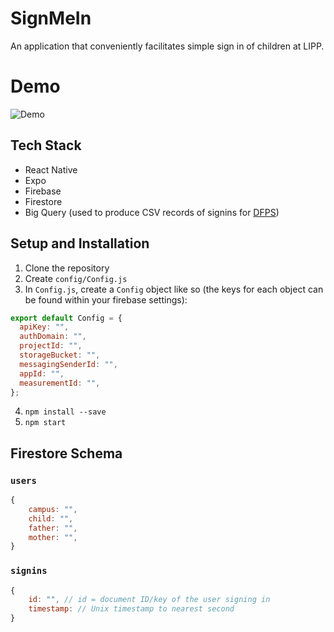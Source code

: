 # SignMeIn

An application that conveniently facilitates simple sign in of children at LIPP.

# Demo 

![Demo](demo.gif)

## Tech Stack

- React Native
- Expo
- Firebase
- Firestore
- Big Query (used to produce CSV records of signins for [DFPS](http://www.dfps.state.tx.us/))

## Setup and Installation

1. Clone the repository
2. Create `config/Config.js`
3. In `Config.js`, create a `Config` object like so (the keys for each object can be found within your firebase settings):

```js
export default Config = {
  apiKey: "",
  authDomain: "",
  projectId: "",
  storageBucket: "",
  messagingSenderId: "",
  appId: "",
  measurementId: "",
};
```

4. `npm install --save`
5. `npm start`

## Firestore Schema

### `users`

```js
{
    campus: "",
    child: "",
    father: "",
    mother: "",
}
```

### `signins`

```js
{
    id: "", // id = document ID/key of the user signing in
    timestamp: // Unix timestamp to nearest second
}
```
